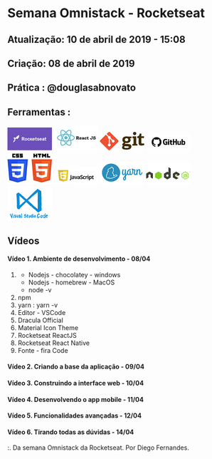 # Semana Omnistack - Rocketseat 

## Atualização: 10 de abril de 2019 - 15:08
## Criação: 08 de abril de 2019
## Prática : @douglasabnovato
## Ferramentas : 
![Rocketseat](/images/logo-rocketseat.png)
![ReactJS](/images/logo-reactjs.jpg)
![Git](/images/logo-git.png)
![GitHub](/images/logo-github.png)<br/>
![HTML e CSS](/images/logo-html-css.png)
![Javascript](/images/logo-javascript-es6.png)
![Yarn](/images/logo-yarn.png)
![NodeJS](/images/nodejs.png)
![VSCode](/images/logo-VSCode.png)

## Vídeos

#### Vídeo 1. Ambiente de desenvolvimento - 08/04
1. - Nodejs - chocolatey - windows
   - Nodejs - homebrew - MacOS
   - node -v
2. npm
3. yarn : yarn -v
4. Editor - VSCode 
5. Dracula Official
6. Material Icon Theme
7. Rocketseat ReactJS
8. Rocketseat React Native
9. Fonte - fira Code

#### Vídeo 2. Criando a base da aplicação - 09/04

#### Vídeo 3. Construindo a interface web - 10/04

#### Vídeo 4. Desenvolvendo o app mobile - 11/04

#### Vídeo 5. Funcionalidades avançadas - 12/04

#### Vídeo 6. Tirando todas as dúvidas - 14/04

:. Da semana Omnistack da Rocketseat.
Por Diego Fernandes.